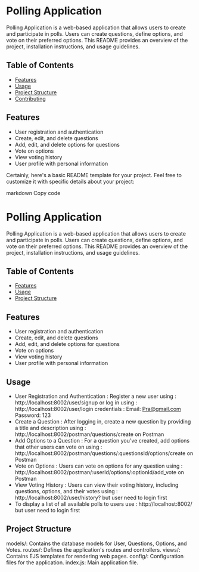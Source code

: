 # Polling Application

Polling Application is a web-based application that allows users to create and participate in polls. Users can create questions, define options, and vote on their preferred options. This README provides an overview of the project, installation instructions, and usage guidelines.

## Table of Contents

- [Features](#features)
- [Usage](#usage)
- [Project Structure](#project-structure)
- [Contributing](#contributing)

## Features

- User registration and authentication
- Create, edit, and delete questions
- Add, edit, and delete options for questions
- Vote on options
- View voting history
- User profile with personal information


Certainly, here's a basic README template for your project. Feel free to customize it with specific details about your project:

markdown
Copy code
# Polling Application

Polling Application is a web-based application that allows users to create and participate in polls. Users can create questions, define options, and vote on their preferred options. This README provides an overview of the project, installation instructions, and usage guidelines.

## Table of Contents

- [Features](#features)
- [Usage](#usage)
- [Project Structure](#project-structure)


## Features

- User registration and authentication
- Create, edit, and delete questions
- Add, edit, and delete options for questions
- Vote on options
- View voting history
- User profile with personal information

## Usage

- User Registration and Authentication : Register a new user using : http://localhost:8002/user/signup or log in using :  http://localhost:8002/user/login credentials : Email: Pra@gmail.com Password: 123
- Create a Question : After logging in, create a new question by providing a title and description using : http://localhost:8002/postman/questions/create on Postman
- Add Options to a Question : For a question you've created, add options that other users can vote on using : http://localhost:8002/postman/questions/:questionsId/options/create on Postman
- Vote on Options : Users can vote on options for any question using :  http://localhost:8002/postman/:userId/options/:optionId/add_vote on Postman
- View Voting History : Users can view their voting history, including questions, options, and their votes using : http://localhost:8002/user/history? but user need to login first
- To display a list of all available polls to users use : http://localhost:8002/ but user need to login first

## Project Structure

models/: Contains the database models for User, Questions, Options, and Votes.
routes/: Defines the application's routes and controllers.
views/: Contains EJS templates for rendering web pages.
config/: Configuration files for the application.
index.js: Main application file.
